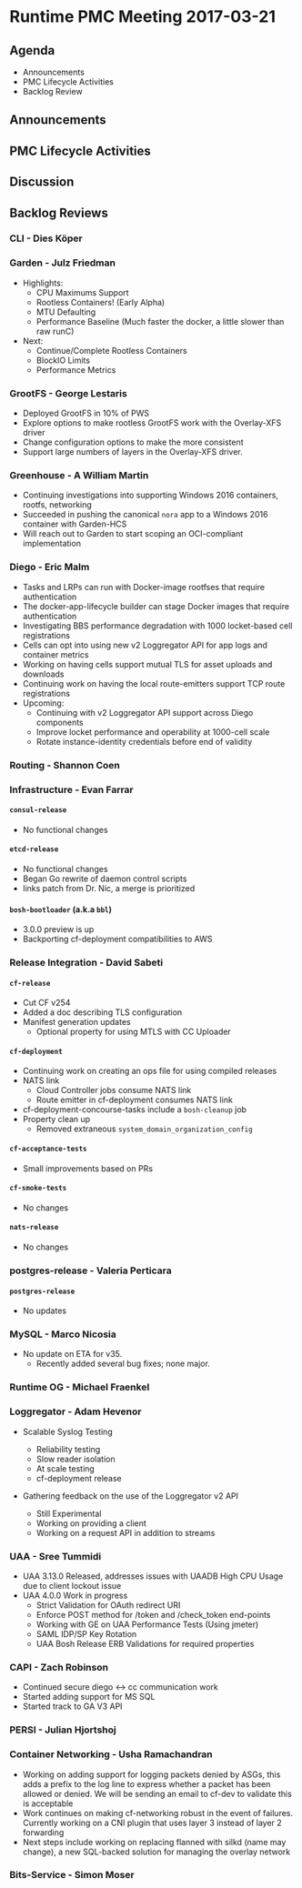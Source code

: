 # Runtime PMC Meeting 2017-03-21

## Agenda

* Announcements
* PMC Lifecycle Activities
* Backlog Review

## Announcements


## PMC Lifecycle Activities


## Discussion


## Backlog Reviews

### CLI - Dies Köper


### Garden - Julz Friedman

- Highlights:
  - CPU Maximums Support
  - Rootless Containers! (Early Alpha)
  - MTU Defaulting
  - Performance Baseline (Much faster the docker, a little slower than raw runC)
- Next:
  - Continue/Complete Rootless Containers
  - BlockIO Limits
  - Performance Metrics

### GrootFS - George Lestaris

* Deployed GrootFS in 10% of PWS
* Explore options to make rootless GrootFS work with the Overlay-XFS driver
* Change configuration options to make the more consistent
* Support large numbers of layers in the Overlay-XFS driver.

### Greenhouse - A William Martin

- Continuing investigations into supporting Windows 2016 containers, rootfs, networking
- Succeeded in pushing the canonical `nora` app to a Windows 2016 container with Garden-HCS
- Will reach out to Garden to start scoping an OCI-compliant implementation

### Diego - Eric Malm

- Tasks and LRPs can run with Docker-image rootfses that require authentication
- The docker-app-lifecycle builder can stage Docker images that require authentication
- Investigating BBS performance degradation with 1000 locket-based cell registrations
- Cells can opt into using new v2 Loggregator API for app logs and container metrics
- Working on having cells support mutual TLS for asset uploads and downloads
- Continuing work on having the local route-emitters support TCP route registrations
- Upcoming:
  - Continuing with v2 Loggregator API support across Diego components
  - Improve locket performance and operability at 1000-cell scale
  - Rotate instance-identity credentials before end of validity


### Routing - Shannon Coen


### Infrastructure - Evan Farrar

#### `consul-release`

- No functional changes

#### `etcd-release`

- No functional changes
- Began Go rewrite of daemon control scripts
- links patch from Dr. Nic, a merge is prioritized

#### `bosh-bootloader` (a.k.a `bbl`)

- 3.0.0 preview is up
- Backporting cf-deployment compatibilities to AWS

### Release Integration - David Sabeti

#### `cf-release`
- Cut CF v254
- Added a doc describing TLS configuration
- Manifest generation updates
  - Optional property for using MTLS with CC Uploader

#### `cf-deployment`
- Continuing work on creating an ops file for using compiled releases
- NATS link
  - Cloud Controller jobs consume NATS link
  - Route emitter in cf-deployment consumes NATS link
- cf-deployment-concourse-tasks include a `bosh-cleanup` job
- Property clean up
  - Removed extraneous `system_domain_organization_config`

#### `cf-acceptance-tests`
- Small improvements based on PRs

#### `cf-smoke-tests`
 - No changes

#### `nats-release`
- No changes

### postgres-release - Valeria Perticara

#### `postgres-release`
- No updates

### MySQL - Marco Nicosia
- No update on ETA for v35.
  - Recently added several bug fixes; none major.

### Runtime OG - Michael Fraenkel

### Loggregator - Adam Hevenor
- Scalable Syslog Testing
	- Reliability testing 
	- Slow reader isolation
	- At scale testing
	- cf-deployment release

- Gathering feedback on the use of the Loggregator v2 API
	- Still Experimental
	- Working on providing a client
	- Working on a request API in addition to streams

### UAA - Sree Tummidi
- UAA 3.13.0 Released, addresses issues with UAADB High CPU Usage due to client lockout issue
- UAA 4.0.0 Work in progress
  - Strict Validation for OAuth redirect URI
  - Enforce POST method for /token and /check_token end-points
  - Working with GE on UAA Performance Tests (Using jmeter)
  - SAML IDP/SP Key Rotation
  - UAA Bosh Release ERB Validations for required properties
  

### CAPI - Zach Robinson

- Continued secure diego <-> cc communication work
- Started adding support for MS SQL
- Started track to GA V3 API

### PERSI - Julian Hjortshoj

### Container Networking - Usha Ramachandran
- Working on adding support for logging packets denied by ASGs, this adds a prefix to the log line to express whether a packet has been allowed or denied. We will be sending an email to cf-dev to validate this is acceptable
- Work continues on making cf-networking robust in the event of failures. Currently working on a CNI plugin that uses layer 3 instead of layer 2 forwarding
- Next steps include working on replacing flanned with silkd (name may change), a new SQL-backed solution for managing the overlay network

### Bits-Service - Simon Moser
